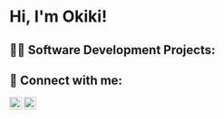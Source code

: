 <h1>Hi, I'm Okiki!
  
<h2>👨‍💻 Software Development Projects:</h2>


<h2> 🤳 Connect with me:</h2>

[<img align="left" alt="OkikiFajana | LinkedIn" width="22px" src="https://cdn.jsdelivr.net/npm/simple-icons@v3/icons/linkedin.svg" />][linkedin]
[<img align="left" alt="OkikiFajana | Instagram" width="22px" src="https://cdn.jsdelivr.net/npm/simple-icons@v3/icons/instagram.svg" />][instagram]

[instagram]: https://www.instagram.com/okiki_fajana/
[linkedin]: [https://linkedin.com/in/okiki-fajana-647b51305
